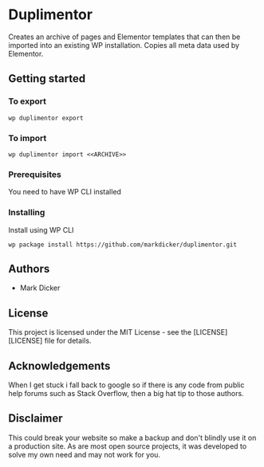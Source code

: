 # Duplimentor

Creates an archive of pages and Elementor templates that can then be imported into an existing WP installation.  Copies all meta data used by Elementor.

## Getting started

### To export

    wp duplimentor export


### To import

    wp duplimentor import <<ARCHIVE>>


### Prerequisites

You need to have WP CLI installed

### Installing

Install using WP CLI 
    
    wp package install https://github.com/markdicker/duplimentor.git  


## Authors

- Mark Dicker 

## License

This project is licensed under the MIT License - see the [LICENSE][LICENSE] file for details.

## Acknowledgements

When I get stuck i fall back to google so if there is any code from public help forums such as Stack Overflow, then a big hat tip to those authors.

## Disclaimer

This could break your website so make a backup and don't blindly use it on a production site.  As are most open source projects, it was developed to solve my own need and may not work for you.

